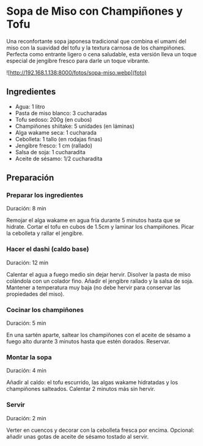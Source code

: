 # Sopa de Miso con Champiñones y Tofu

Una reconfortante sopa japonesa tradicional que combina el umami del miso con la suavidad del tofu y la textura carnosa de los champiñones. Perfecta como entrante ligero o cena saludable, esta versión lleva un toque especial de jengibre fresco para darle un toque vibrante.

![http://192.168.1.138:8000/fotos/sopa-miso.webp](foto)

## Ingredientes

* Agua: 1 litro  
* Pasta de miso blanco: 3 cucharadas  
* Tofu sedoso: 200g (en cubos)  
* Champiñones shiitake: 5 unidades (en láminas)  
* Alga wakame seca: 1 cucharada  
* Cebolleta: 1 tallo (en rodajas finas)  
* Jengibre fresco: 1 cm (rallado)  
* Salsa de soja: 1 cucharadita  
* Aceite de sésamo: 1/2 cucharadita  

## Preparación  

### Preparar los ingredientes  

Duración: 8 min  

Remojar el alga wakame en agua fría durante 5 minutos hasta que se hidrate. Cortar el tofu en cubos de 1.5cm y laminar los champiñones. Picar la cebolleta y rallar el jengibre.  

### Hacer el dashi (caldo base)  

Duración: 12 min  

Calentar el agua a fuego medio sin dejar hervir. Disolver la pasta de miso colándola con un colador fino. Añadir el jengibre rallado y la salsa de soja. Mantener a temperatura muy baja (no debe hervir para conservar las propiedades del miso).  

### Cocinar los champiñones  

Duración: 5 min  

En una sartén aparte, saltear los champiñones con el aceite de sésamo a fuego alto durante 3 minutos hasta que estén dorados. Reservar.  

### Montar la sopa  

Duración: 4 min  

Añadir al caldo: el tofu escurrido, las algas wakame hidratadas y los champiñones salteados. Calentar 2 minutos más sin hervir.  

### Servir  

Duración: 2 min  

Verter en cuencos y decorar con la cebolleta fresca por encima. Opcional: añadir unas gotas de aceite de sésamo tostado al servir.  
